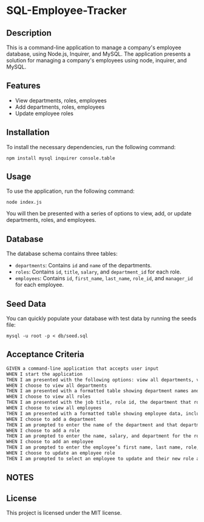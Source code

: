 # SQL-Employee-Tracker

## Description

This is a command-line application to manage a company's employee database, using Node.js, Inquirer, and MySQL. The application presents a solution for managing a company's employees using node, inquirer, and MySQL.

## Features

- View departments, roles, employees
- Add departments, roles, employees
- Update employee roles

## Installation

To install the necessary dependencies, run the following command:

```
npm install mysql inquirer console.table
```


## Usage

To use the application, run the following command:

```
node index.js
```

You will then be presented with a series of options to view, add, or update departments, roles, and employees.

## Database

The database schema contains three tables:

- `departments`: Contains `id` and `name` of the departments.
- `roles`: Contains `id`, `title`, `salary`, and `department_id` for each role.
- `employees`: Contains `id`, `first_name`, `last_name`, `role_id`, and `manager_id` for each employee.

## Seed Data

You can quickly populate your database with test data by running the seeds file: 

```
mysql -u root -p < db/seed.sql

```

## Acceptance Criteria

```md
GIVEN a command-line application that accepts user input
WHEN I start the application
THEN I am presented with the following options: view all departments, view all roles, view all employees, add a department, add a role, add an employee, and update an employee role
WHEN I choose to view all departments
THEN I am presented with a formatted table showing department names and department ids
WHEN I choose to view all roles
THEN I am presented with the job title, role id, the department that role belongs to, and the salary for that role
WHEN I choose to view all employees
THEN I am presented with a formatted table showing employee data, including employee ids, first names, last names, job titles, departments, salaries, and managers that the employees report to
WHEN I choose to add a department
THEN I am prompted to enter the name of the department and that department is added to the database
WHEN I choose to add a role
THEN I am prompted to enter the name, salary, and department for the role and that role is added to the database
WHEN I choose to add an employee
THEN I am prompted to enter the employee’s first name, last name, role, and manager, and that employee is added to the database
WHEN I choose to update an employee role
THEN I am prompted to select an employee to update and their new role and this information is updated in the database
```

## NOTES 


## License

This project is licensed under the MIT license.